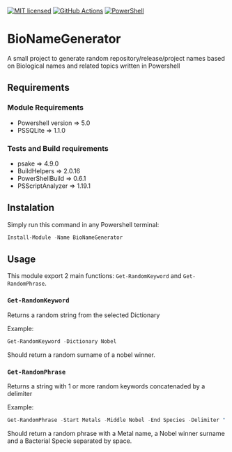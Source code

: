 
[![MIT licensed](https://img.shields.io/badge/license-MIT-blue.svg)](https://raw.githubusercontent.com/Mxrcon/name_generator/main/LICENSE)
[![GitHub Actions](https://img.shields.io/endpoint.svg?url=https%3A%2F%2Factions-badge.atrox.dev%2Fmxrcon%2Fname_generator%2Fbadge&style=flat)](https://actions-badge.atrox.dev/mxrcon/name_generator/goto)
[![PowerShell](https://img.shields.io/powershellgallery/dt/pode.svg?label=PowerShell&colorB=085298&logo=powershell&logoColor=white)](https://www.powershellgallery.com/packages/BioNameGenerator)

# BioNameGenerator
A small project to generate random repository/release/project names based on Biological names and related topics written in Powershell

## Requirements
### Module Requirements
  - Powershell version => 5.0
  - PSSQLite => 1.1.0

### Tests and Build requirements
  - psake => 4.9.0
  - BuildHelpers => 2.0.16
  - PowerShellBuild => 0.6.1
  - PSScriptAnalyzer => 1.19.1

## Instalation
Simply run this command in any Powershell terminal:

```powershell
Install-Module -Name BioNameGenerator
```

## Usage

This module export 2 main functions: `Get-RandomKeyword` and `Get-RandomPhrase`.

### `Get-RandomKeyword`
Returns a random string from the selected Dictionary

Example:
```powershell
Get-RandomKeyword -Dictionary Nobel
```
Should return a random surname of a nobel winner.


### `Get-RandomPhrase`
Returns a string with 1 or more random keywords concatenaded by a delimiter

Example:
```powershell
Get-RandomPhrase -Start Metals -Middle Nobel -End Species -Delimiter " "
```
Should return a random phrase with a Metal name, a Nobel winner surname and a Bacterial Specie separated by space.


